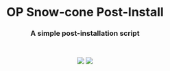 <!-- Move text down -->
<br>

<!-- Header -->
<h1 align="center">OP Snow-cone Post-Install</h1>

<!-- Subheading -->
<h3 align="center">A simple post-installation script</h3>

<!-- Move text down -->
<br>

<!-- GIF -->
<p align="center">
  <img src="https://media1.tenor.com/m/BnjcVvUXASYAAAAC/lineageos-custom-rom.gif"/>
  <img src="https://media1.tenor.com/m/lTZ3JUXbuJIAAAAC/oneplus-oppo.gif"/>
</p>

